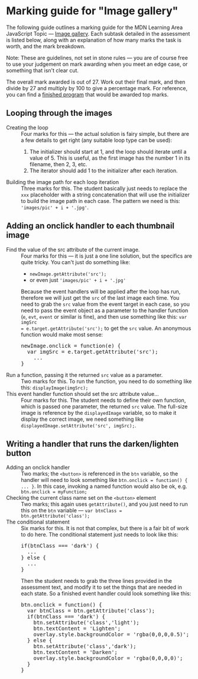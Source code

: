 # Marking guide for "Image gallery"
The following guide outlines a marking guide for the MDN Learning Area JavaScript Topic — [Image gallery](https://developer.mozilla.org/en-US/Learn/JavaScript/Building_blocks/Image_gallery). Each subtask detailed in the assessment is listed below, along with an explanation of how many marks the task is worth, and the mark breakdown.

Note: These are guidelines, not set in stone rules — you are of course free to use your judgement on mark awarding when you meet an edge case, or something that isn't clear cut.

The overall mark awarded is out of 27. Work out their final mark, and then divide by 27 and multiply by 100 to give a percentage mark. For reference, you can find a [finished program](main.js) that would be awarded top marks.

## Looping through the images

<dl>
<dt>Creating the loop</dt>
<dd>Four marks for this — the actual solution is fairy simple, but there are a few details to get right (any suitable loop type can be used):
<ol>
  <li>The initializer should start at 1, and the loop should iterate until a value of 5. This is useful, as the first image has the number 1 in its filename, then 2, 3, etc.</li>
  <li>The iterator should add 1 to the initializer after each iteration.</li>
</ol>
</dd>
<dt>Building the image path for each loop iteration</dt>
<dd>Three marks for this. The student basically just needs to replace the <code>xxx</code> placeholder with a string concatenation that will use the initializer to build the image path in each case. The pattern we need is this: <code>'images/pic' + i + '.jpg'</code>.</dd>
</dl>

## Adding an onclick handler to each thumbnail image

<dl>
<dt>Find the value of the src attribute of the current image.</dt>
<dd>Four marks for this — it is just a one line solution, but the specifics are quite tricky. You can't just do something like:
<ul>
  <li><code>newImage.getAttribute('src');</code></li>
  <li> or even just <code>'images/pic' + i + '.jpg'</code></li>
</ul>

Because the event handlers will be applied after the loop has run, therefore we will just get the <code>src</code> of the last image each time. You need to grab the <code>src</code> value from the event target in each case, so you need to pass the event object as a parameter to the handler function (<code>e</code>, <code>evt</code>, <code>event</code> or similar is fine), and then use something like this: <code>var imgSrc = e.target.getAttribute('src');</code> to get the <code>src</code> value. An anonymous function would make most sense:
<pre>
newImage.onclick = function(e) {
  var imgSrc = e.target.getAttribute('src');
    ...
}
</pre>
</dd>
<dt>Run a function, passing it the returned <code>src</code> value as a parameter.</dt>
<dd>Two marks for this. To run the function, you need to do something like this: <code>displayImage(imgSrc);</code></dd>
<dt>This event handler function should set the src attribute value...</dt>
<dd>Four marks for this. The student needs to define their own function, which is passed one parameter, the returned <code>src</code> value. The full-size image is reference by the <code>displayedImage</code> variable, so to make it display the correct image, we need something like <code>displayedImage.setAttribute('src', imgSrc);</code>.</dd>
</dl>

## Writing a handler that runs the darken/lighten button
<dl>
<dt>Adding an onclick handler</dt>
<dd>Two marks; the <code>&lt;button&gt;</code> is referenced in the <code>btn</code> variable, so the handler will need to look something like <code>btn.onclick = function() { ... }</code>. In this case, invoking a named function would also be ok, e.g. <code>btn.onclick = myFunction;</code></dd>
<dt>Checking the current class name set on the <code>&lt;button&gt;</code> element</dt>
<dd>Two marks; this again uses <code>getAttribute()</code>, and you just need to run this on the <code>btn</code> variable — <code>var btnClass = btn.getAttribute('class');</code>
<dt>The conditional statement</dt>
<dd>Six marks for this. It is not that complex, but there is a fair bit of work to do here. The conditional statement just needs to look like this:
<pre>
if(btnClass === 'dark') {
  ...  
} else {
  ...
}
</pre>
Then the student needs to grab the three lines provided in the assessment text, and modify it to set the things that are needed in each state. So a finished event handler could look something like this:
<pre>
btn.onclick = function() {
  var btnClass = btn.getAttribute('class');
  if(btnClass === 'dark') {
    btn.setAttribute('class','light');
    btn.textContent = 'Lighten';
    overlay.style.backgroundColor = 'rgba(0,0,0,0.5)';
  } else {
    btn.setAttribute('class','dark');
    btn.textContent = 'Darken';
    overlay.style.backgroundColor = 'rgba(0,0,0,0)';
  }
}
</pre>
</dd>
</dl>
